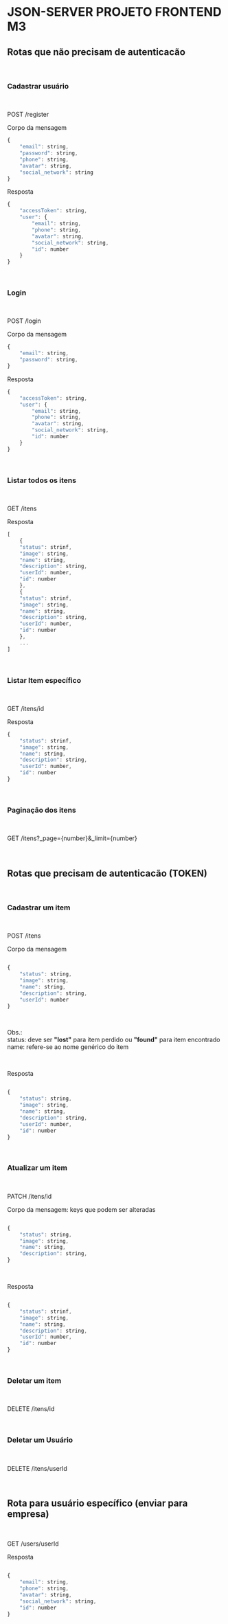 # JSON-SERVER PROJETO FRONTEND M3

## Rotas que não precisam de autenticacão

<br>

### **Cadastrar usuário**

<br>

POST /register

Corpo da mensagem

```javascript
{
	"email": string,
	"password": string,
	"phone": string,
	"avatar": string,
	"social_network": string
}
```

Resposta

```javascript
{
	"accessToken": string,
	"user": {
		"email": string,
	    "phone": string,
	    "avatar": string,
	    "social_network": string,
        "id": number
	}
}
```

<br>

### **Login**

<br>

POST /login

Corpo da mensagem

```javascript
{
	"email": string,
	"password": string,
}
```

Resposta

```javascript
{
	"accessToken": string,
	"user": {
		"email": string,
	    "phone": string,
	    "avatar": string,
	    "social_network": string,
        "id": number
	}
}
```

<br>

### **Listar todos os itens**

<br>

GET /itens

Resposta

```javascript
[
    {
    "status": strinf,
	"image": string,
	"name": string,
	"description": string,
	"userId": number,
	"id": number
    },
    {
    "status": strinf,
	"image": string,
	"name": string,
	"description": string,
	"userId": number,
	"id": number
    },
    ...
]
```

<br>

### **Listar Item específico**

<br>

GET /itens/id

Resposta

```javascript
{
    "status": strinf,
	"image": string,
	"name": string,
	"description": string,
	"userId": number,
	"id": number
}
```

<br>

### **Paginação dos itens**

<br>

GET /itens?\_page={number}&\_limit={number}

<br>

## Rotas que precisam de autenticacão (TOKEN)

<br>

### **Cadastrar um item**

<br>

POST /itens

Corpo da mensagem

```javascript

{
	"status": string,
	"image": string,
	"name": string,
	"description": string,
	"userId": number
}

```

<br>

Obs.: <br>
status: deve ser **"lost"** para item perdido ou **"found"** para item encontrado <br>
name: refere-se ao nome genérico do item

<br>

Resposta

```javascript

{
	"status": string,
	"image": string,
	"name": string,
	"description": string,
	"userId": number,
	"id": number
}

```

<br>

### **Atualizar um item**

<br>

PATCH /itens/id

Corpo da mensagem: keys que podem ser alteradas

```javascript

{
	"status": string,
	"image": string,
	"name": string,
	"description": string,
}

```

<br>

Resposta

```javascript

{
	"status": strinf,
	"image": string,
	"name": string,
	"description": string,
	"userId": number,
	"id": number
}

```

<br>

### **Deletar um item**

<br>

DELETE /itens/id

<br>

### **Deletar um Usuário**

<br>

DELETE /itens/userId

<br>

## Rota para usuário específico (enviar para empresa)

<br>

GET /users/userId

Resposta

```javascript

{
	"email": string,
	"phone": string,
	"avatar": string,
	"social_network": string,
    "id": number
}
```
